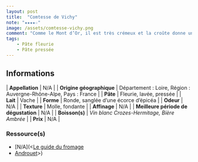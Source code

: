 ```yaml
---
layout: post
title:  "Comtesse de Vichy"
note: "★★★★☆"
image: /assets/comtesse-vichy.png
comment: "Comme le Mont d’Or, il est très crémeux et la croûte donne un goût plus puissant, un peu boisé."
tags:
    - Pâte fleurie
    - Pâte pressée
---
```


## Informations

| **Appellation** | N/A |
| **Origine géographique** | Département : Loire, Région : Auvergne-Rhône-Alpe, Pays : France   |
| **Pâte** | Fleurie, lavée, pressée |
| **Lait** | Vache |
| **Forme** | Ronde, sanglée d’une écorce d’épicéa |
| **Odeur** | N/A |
| **Texture** | Molle, fondante |
| **Affinage** | N/A |
| **Meilleure période de dégustation** | N/A |
| **Boisson(s)** | *Vin blanc Crozes-Hermitage, Bière Ambrée* |
| **Prix** | N/A |

### Ressource(s)
* [N/A](<[Le guide du fromage](https://www.leguidedufromage.com/comtesse-de-vichy-io486.html)
* [Androuet](http://www.androuet.com/Comtesse-de-Vichy-1525.html)>)
